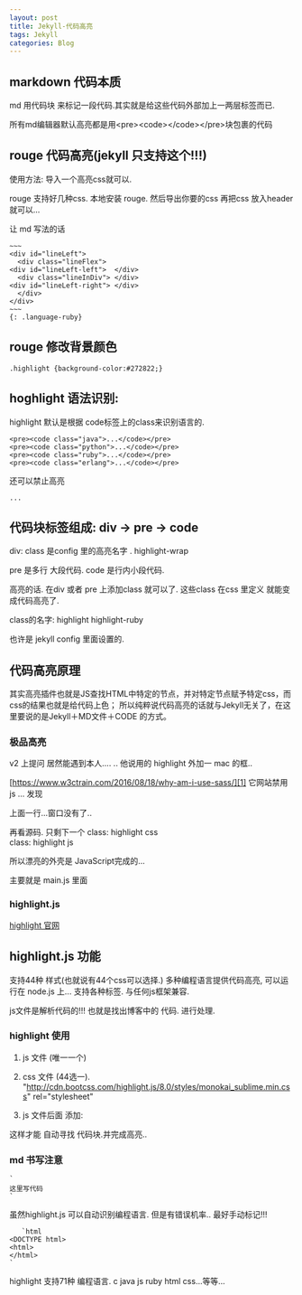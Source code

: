 ```yaml
---
layout: post
title: Jekyll-代码高亮
tags: Jekyll
categories: Blog
---
```


## markdown 代码本质

md 用代码块 来标记一段代码.其实就是给这些代码外部加上一两层标签而已.

所有md编辑器默认高亮都是用\<pre\>\<code\>\</code\>\</pre\>块包裹的代码


## rouge 代码高亮(jekyll 只支持这个!!!)

使用方法:  导入一个高亮css就可以.


rouge 支持好几种css. 
本地安装 rouge. 然后导出你要的css
再把css 放入header就可以...

让 md 写法的话

	~~~
	<div id="lineLeft"> 
	  <div class="lineFlex">
	<div id="lineLeft-left">  </div>
	  <div class="lineInDiv"> </div> 
	<div id="lineLeft-right"> </div>
	  </div>
	</div>
	~~~
	{: .language-ruby}



## rouge 修改背景颜色


	.highlight {background-color:#272822;}











##  hoghlight 语法识别: 
highlight 默认是根据 code标签上的class来识别语言的.

	<pre><code class="java">...</code></pre>
	<pre><code class="python">...</code></pre>
	<pre><code class="ruby">...</code></pre>
	<pre><code class="erlang">...</code></pre>

还可以禁止高亮
	<pre><code class="no-highlight">...</code></pre>










## 代码块标签组成: div → pre → code

div: class 是config 里的高亮名字 . highlight-wrap

pre 是多行 大段代码.
code 是行内小段代码.





高亮的话. 在div 或者 pre 上添加class 就可以了.
这些class  在css 里定义 就能变成代码高亮了.

class的名字:
highlight
highlight-ruby


也许是 jekyll config 里面设置的.





## 代码高亮原理
其实高亮插件也就是JS查找HTML中特定的节点，并对特定节点赋予特定css，而css的结果也就是给代码上色；
所以纯粹说代码高亮的话就与Jekyll无关了，在这里要说的是Jekyll＋MD文件＋CODE 的方式。






### 极品高亮

v2 上提问 居然能遇到本人....  ..
他说用的  highlight 外加一 mac 的框..







[https://www.w3ctrain.com/2016/08/18/why-am-i-use-sass/][1]
它网站禁用 js ...  发现 

上面一行...窗口没有了..

再看源码.  只剩下一个 
class: highlight css  
class: highlight js

所以漂亮的外壳是 JavaScript完成的...


主要就是 main.js 里面   





### highlight.js
[highlight 官网][2]




## highlight.js 功能

支持44种 样式(也就说有44个css可以选择.)
多种编程语言提供代码高亮,
可以运行在 node.js 上...
支持各种标签.
与任何js框架兼容.

js文件是解析代码的!!! 也就是找出博客中的 代码. 进行处理.





### highlight 使用

1. js 文件 (唯一一个)

2. css  文件  (44选一).
	"http://cdn.bootcss.com/highlight.js/8.0/styles/monokai_sublime.min.css" rel="stylesheet"

3. js 文件后面 添加:
	<script >hljs.initHighlightingOnLoad();</script>
这样才能 自动寻找 代码块.并完成高亮..






### md 书写注意
	`
	这里写代码
	`

虽然highlight.js 可以自动识别编程语言.
但是有错误机率.. 最好手动标记!!!

	   `html
	<DOCTYPE html>
	<html>
	</html>
	`

highlight 支持71种 编程语言.
c java js ruby html css...等等...












































[1]:	https://www.w3ctrain.com/2016/08/18/why-am-i-use-sass/
[2]:	https://highlightjs.org/